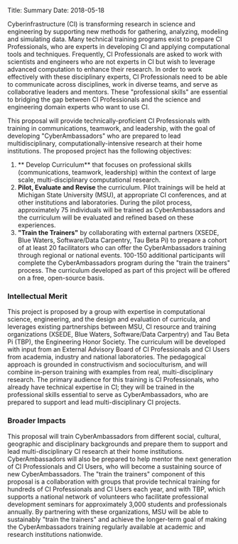 Title: Summary
Date: 2018-05-18

Cyberinfrastructure (CI) is transforming research in science and engineering by supporting new methods
for gathering, analyzing, modeling and simulating data. Many technical training programs exist to prepare
CI Professionals, who are experts in developing CI and applying computational tools and techniques.
Frequently, CI Professionals are asked to work with scientists and engineers who are not experts in CI but
wish to leverage advanced computation to enhance their research. In order to work effectively with these
disciplinary experts, CI Professionals need to be able to communicate across disciplines, work in diverse
teams, and serve as collaborative leaders and mentors. These "professional skills" are essential to bridging
the gap between CI Professionals and the science and engineering domain experts who want to use CI.

This proposal will provide technically-proficient CI Professionals with training in communications,
teamwork, and leadership, with the goal of developing "CyberAmbassadors" who are prepared to lead
multidisciplinary, computationally-intensive research at their home institutions. The proposed project has
the following objectives:

1. ** Develop Curriculum** that focuses on professional skills (communications,
teamwork, leadership) within the context of large scale, multi-disciplinary computational research.
2. **Pilot, Evaluate and Revise** the curriculum. Pilot trainings will be held at Michigan State University
(MSU), at appropriate CI conferences, and at other institutions and laboratories. During the pilot process,
approximately 75 individuals will be trained as CyberAmbassadors and the curriculum will be evaluated
and refined based on these experiences.
2. **"Train the Trainers"** by collaborating with external partners
(XSEDE, Blue Waters, Software/Data Carpentry, Tau Beta Pi) to prepare a cohort of at least 20
facilitators who can offer the CyberAmbassadors training through regional or national events. 100-150
additional participants will complete the CyberAmbassadors program during the "train the trainers"
process. The curriculum developed as part of this project will be offered on a free, open-source basis.

### Intellectual Merit

This project is proposed by a group with expertise in computational science, engineering, and the design
and evaluation of curricula, and leverages existing partnerships between MSU, CI resource and training
organizations (XSEDE, Blue Waters, Software/Data Carpentry) and Tau Beta Pi (TBP), the Engineering
Honor Society. The curriculum will be developed with input from an External Advisory Board of CI
Professionals and CI Users from academia, industry and national laboratories. The pedagogical approach
is grounded in constructivism and socioculturism, and will combine in-person training with examples
from real, multi-disciplinary research. The primary audience for this training is CI Professionals, who
already have technical expertise in CI; they will be trained in the professional skills essential to serve as
CyberAmbassadors, who are prepared to support and lead multi-disciplinary CI projects.

### Broader Impacts

This proposal will train CyberAmbassadors from different social, cultural, geographic and disciplinary
backgrounds and prepare them to support and lead multi-disciplinary CI research at their home
institutions. CyberAmbassadors will also be prepared to help mentor the next generation of CI
Professionals and CI Users, who will become a sustaining source of new CyberAmbassadors. The "train
the trainers" component of this proposal is a collaboration with groups that provide technical training for
hundreds of CI Professionals and CI Users each year, and with TBP, which supports a national network of
volunteers who facilitate professional development seminars for approximately 3,000 students and
professionals annually. By partnering with these organizations, MSU will be able to sustainably "train the
trainers" and achieve the longer-term goal of making the CyberAmbassadors training regularly available
at academic and research institutions nationwide.
